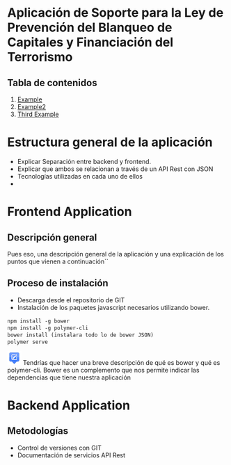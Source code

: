 
# Aplicación de Soporte para la Ley de Prevención del Blanqueo de Capitales y Financiación del Terrorismo 

## Tabla de contenidos
1. [Example](#example)
2. [Example2](#example2)
3. [Third Example](#third-example)

# Estructura general de la aplicación
- Explicar Separación entre backend y frontend. 
- Explicar que ambos se relacionan a través de un API Rest con JSON
- Tecnologías utilizadas en cada uno de ellos
- 
# Frontend Application

## Descripción general

Pues eso, una descripción general de la aplicación y una explicación de los puntos que vienen a continuación``

## Proceso de instalación
- Descarga desde el repositorio de GIT
- Instalación de los paquetes javascript necesarios utilizando bower.

```
npm install -g bower
npm install -g polymer-cli  
bower install (instalara todo lo de bower JSON)
polymer serve  
```
![nota] Tendrías que hacer una breve descripción de qué es bower y qué es polymer-cli.
Bower es un complemento que nos permite indicar las dependencias que tiene nuestra aplicación 
 
# Backend Application


## Metodologías
- Control de versiones con GIT
- Documentación de servicios API Rest


[logo]: https://github.com/adam-p/markdown-here/raw/master/src/common/images/icon48.png "Logo Title Text 2"
[nota]: resources/nota.png
